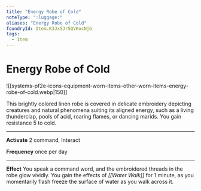 ```yaml
---
title: "Energy Robe of Cold"
noteType: ":luggage:"
aliases: "Energy Robe of Cold"
foundryId: Item.K3Jx5Jr5QVKocNjG
tags:
  - Item
---
```


# Energy Robe of Cold
![[systems-pf2e-icons-equipment-worn-items-other-worn-items-energy-robe-of-cold.webp|150]]

This brightly colored linen robe is covered in delicate embroidery depicting creatures and natural phenomena suiting its aligned energy, such as a living thunderclap, pools of acid, roaring flames, or dancing marids. You gain resistance 5 to cold.

* * *

**Activate** 2 command, Interact

**Frequency** once per day

* * *

**Effect** You speak a command word, and the embroidered threads in the robe glow vividly. You gain the effects of _[[Water Walk]]_ for 1 minute, as you momentarily flash freeze the surface of water as you walk across it.
